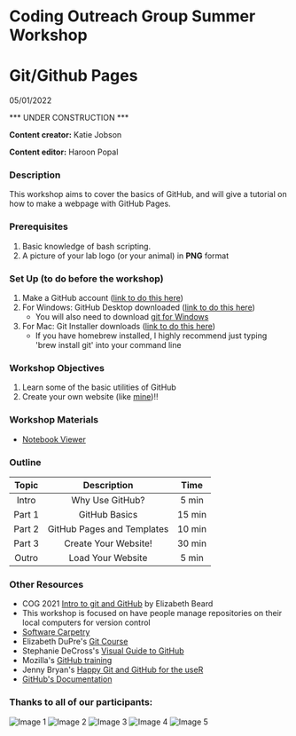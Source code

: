 # Coding Outreach Group Summer Workshop
# Git/Github Pages
05/01/2022

*** UNDER CONSTRUCTION ***

__**Content creator:**__ Katie Jobson

__**Content editor:**__ Haroon Popal

### Description

This workshop aims to cover the basics of GitHub, and will give a tutorial on how to make a webpage with GitHub Pages.

### Prerequisites

1. Basic knowledge of bash scripting. 
2. A picture of your lab logo (or your animal) in **PNG** format


### Set Up (to do before the workshop)


1. Make a GitHub account ([link to do this here](https://github.com/))
2. For Windows: GitHub Desktop downloaded ([link to do this here](https://desktop.github.com/))
    - You will also need to download [git for Windows](https://gitforwindows.org/)
3. For Mac: Git Installer downloads ([link to do this here](https://sourceforge.net/projects/git-osx-installer/files/))
    - If you have homebrew installed, I highly recommend just typing 'brew install git' into your command line


### Workshop Objectives

1. Learn some of the basic utilities of GitHub
2. Create your own website (like [mine](https://kjobson-neuro.github.io/))!!


### Workshop Materials

- [Notebook Viewer](https://tu-coding-outreach-group.github.io/cog_summer_workshops_2022/blob/main/github/index.html)

### Outline

| Topic | Description | Time |
|:-------:|:------------------:|:--------:|
| Intro  | Why Use GitHub? | 5 min 
| Part 1 | GitHub Basics | 15 min |
| Part 2 | GitHub Pages and Templates | 10 min |
| Part 3 | Create Your Website! | 30 min |
| Outro  | Load Your Website  | 5 min  |

### Other Resources
- COG 2021 [Intro to git and GitHub](https://github.com/TU-Coding-Outreach-Group/cog_summer_workshops_2021/tree/main/git-github) by Elizabeth Beard
- This workshop is focused on have people manage repositories on their local computers for version control
- [Software Carpetry](https://swcarpentry.github.io/git-novice/)
- Elizabeth DuPre's [Git Course](https://emdupre.github.io/git-course/)
- Stephanie DeCross's [Visual Guide to GitHub](https://zenodo.org/record/3369466#.YL4cVDZKh24)
- Mozilla's [GitHub training](https://mozilla.github.io/open-leadership-training-series/articles/get-your-project-online/introducing-github-for-collaborative-work-and-version-control/)
- Jenny Bryan's [Happy Git and GitHub for the useR](https://happygitwithr.com/)
- [GitHub's Documentation](https://docs.github.com/en/github/getting-started-with-github/quickstart/set-up-git)


### Thanks to all of our participants:

![Image 1](/images/image1.png)
![Image 2](/images/image2.png)
![Image 3](/images/image3.png)
![Image 4](/images/image4.png)
![Image 5](/images/image5.png)

